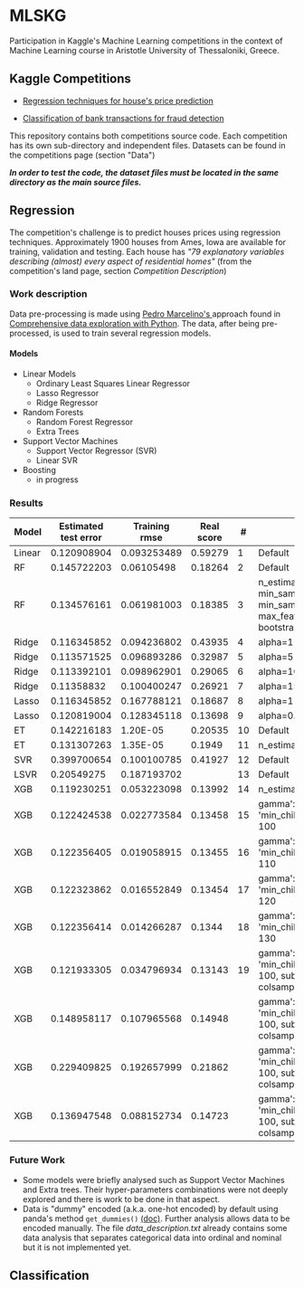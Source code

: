 # MLSKG
Participation in Kaggle's Machine Learning competitions in the context of Machine Learning course in Aristotle University of Thessaloniki, Greece.

## Kaggle Competitions

- [Regression techniques for house's price prediction ](https://www.kaggle.com/c/house-prices-advanced-regression-techniques/ "House Prices Advanced Regression Techniques")

- [Classification of bank transactions for fraud detection](https://www.kaggle.com/c/santander-customer-transaction-prediction/ "Santander Customer Transaction Prediction")

This repository contains both competitions source code. Each competition has its own sub-directory and independent files. Datasets can be found in the competitions page (section "Data")

***In order to test the code, the dataset files must be located in the same directory as the main source files.***
## Regression

The competition's challenge is to predict houses prices using regression techniques. 
Approximately 1900 houses from Ames, Iowa are available for training, validation and testing. Each house has *"79 explanatory variables describing (almost) every aspect of residential homes"* (from the competition's land page, section *Competition Description*)

### Work description
Data pre-processing is made using [Pedro Marcelino's ](http://pmarcelino.com/) approach found in [Comprehensive data exploration with Python](https://www.kaggle.com/pmarcelino/comprehensive-data-exploration-with-python#Out-liars!). 
 The data, after being pre-processed, is used to train several regression models.

#### Models
- Linear Models
  * Ordinary Least Squares Linear Regressor
  * Lasso Regressor
  * Ridge Regressor
- Random Forests
  * Random Forest Regressor
  * Extra Trees
- Support Vector Machines
  * Support Vector Regressor (SVR)
  * Linear SVR
- Boosting
  * in progress
### Results
| Model  | Estimated test error | Training rmse | Real score | #  | Notes                                                                                                                      |
|--------|----------------------|---------------|------------|----|----------------------------------------------------------------------------------------------------------------------------|
| Linear | 0.120908904          | 0.093253489   | 0.59279    | 1  | Default                                                                                                                    |
| RF     | 0.145722203          | 0.06105498    | 0.18264    | 2  | Default                                                                                                                    |
| RF     | 0.134576161          | 0.061981003   | 0.18385    | 3  | n_estimators=400, min_samples_split=2, min_samples_leaf=1, max_features='sqrt',max_depth=None, bootstrap=False             |
| Ridge  | 0.116345852          | 0.094236802   | 0.43935    | 4  | alpha=1 (Default)                                                                                                          |
| Ridge  | 0.113571525          | 0.096893286   | 0.32987    | 5  | alpha=5                                                                                                                    |
| Ridge  | 0.113392101          | 0.098962901   | 0.29065    | 6  | alpha=10                                                                                                                   |
| Ridge  | 0.11358832           | 0.100400247   | 0.26921    | 7  | alpha=15                                                                                                                   |
| Lasso  | 0.116345852          | 0.167788121   | 0.18687    | 8  | alpha=1(Default)                                                                                                           |
| Lasso  | 0.120819004          | 0.128345118   | 0.13698    | 9  | alpha=0.01                                                                                                                 |
| ET     | 0.142216183          | 1.20E-05      | 0.20535    | 10 | Default                                                                                                                    |
| ET     | 0.131307263          | 1.35E-05      | 0.1949     | 11 | n_estimators=400                                                                                                           |
| SVR    | 0.399700654          | 0.100100785   | 0.41927    | 12 | Default                                                                                                                    |
| LSVR   | 0.20549275           | 0.187193702   |            | 13 | Default                                                                                                                    |
| XGB    | 0.119230251          | 0.053223098   | 0.13992    | 14 | n_estimators=400                                                                                                           |
| XGB    | 0.122424538          | 0.022773584   | 0.13458    | 15 | gamma': 0, 'max_depth': 10, 'min_child_weight': 3, 'n_estimators': 100                                                     |
| XGB    | 0.122356405          | 0.019058915   | 0.13455    | 16 | gamma': 0, 'max_depth': 10, 'min_child_weight': 3, 'n_estimators': 110                                                     |
| XGB    | 0.122323862          | 0.016552849   | 0.13454    | 17 | gamma': 0, 'max_depth': 10, 'min_child_weight': 3, 'n_estimators': 120                                                     |
| XGB    | 0.122356414          | 0.014266287   | 0.1344     | 18 | gamma': 0, 'max_depth': 10, 'min_child_weight': 3, 'n_estimators': 130                                                     |
| XGB    | 0.121933305          | 0.034796934   | 0.13143    | 19 | gamma': 0, 'max_depth': 10, 'min_child_weight': 3, 'n_estimators': 100, subsample:0.6, colsample_bytree:0.6                |
| XGB    | 0.148958117          | 0.107965568   | 0.14948    |    | gamma': 0, 'max_depth': 10, 'min_child_weight': 3, 'n_estimators': 100, subsample:0.6, colsample_bytree:0.6, reg_lamba:100 |
| XGB    | 0.229409825          | 0.192657999   | 0.21862    |    | gamma': 0, 'max_depth': 10, 'min_child_weight': 3, 'n_estimators': 100, subsample:0.6, colsample_bytree:0.6, reg_lamba:500 |
| XGB    | 0.136947548          | 0.088152734   | 0.14723    |    | gamma': 0, 'max_depth': 10, 'min_child_weight': 3, 'n_estimators': 100, subsample:0.6, colsample_bytree:0.6, reg_lamba:50  |

### Future Work
- Some models were briefly analysed such as Support Vector Machines and Extra trees. Their hyper-parameters combinations were not deeply explored and there is work to be done in that aspect.
- Data is "dummy" encoded (a.k.a. one-hot encoded) by default using panda's method ```get_dummies()``` [(doc)](https://pandas.pydata.org/pandas-docs/stable/reference/api/pandas.get_dummies.html). Further analysis allows data to be encoded manually. The file *data_description.txt* already contains some data analysis that separates categorical data into ordinal and nominal but it is not implemented yet.
## Classification

